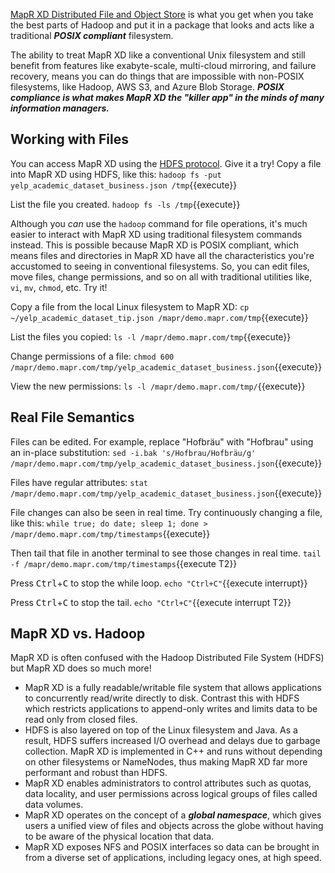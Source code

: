 
[MapR XD Distributed File and Object Store](https://mapr.com/products/mapr-xd/) is what you get when you take the best parts of Hadoop and put it in a package that looks and acts like a traditional ***POSIX compliant*** filesystem. 

The ability to treat MapR XD like a conventional Unix filesystem and still benefit from features like exabyte-scale, multi-cloud mirroring, and failure recovery, means you can do things that are impossible with non-POSIX filesystems, like Hadoop, AWS S3, and Azure Blob Storage. ***POSIX compliance is what makes MapR XD the "killer app" in the minds of many information managers.***

## Working with Files

You can access MapR XD using the [HDFS protocol](https://mapr.com/docs/61/AdministratorGuide/hdfs.html). Give it a try! Copy a file into MapR XD using HDFS, like this: `hadoop fs -put yelp_academic_dataset_business.json /tmp`{{execute}}

List the file you created. `hadoop fs -ls /tmp`{{execute}}

Although you *can* use the `hadoop` command for file operations, it's much easier to interact with MapR XD using traditional filesystem commands instead. This is possible because MapR XD is POSIX compliant, which means files and directories in MapR XD have all the characteristics you're accustomed to seeing in conventional filesystems. So, you can edit files, move files, change permissions, and so on all with traditional utilities like, `vi`, `mv`, `chmod`, etc. Try it!

Copy a file from the local Linux filesystem to MapR XD: `cp ~/yelp_academic_dataset_tip.json /mapr/demo.mapr.com/tmp`{{execute}}

List the files you copied: `ls -l /mapr/demo.mapr.com/tmp`{{execute}} 

Change permissions of a file: `chmod 600 /mapr/demo.mapr.com/tmp/yelp_academic_dataset_business.json`{{execute}}

View the new permissions: `ls -l /mapr/demo.mapr.com/tmp/`{{execute}}

## Real File Semantics

Files can be edited. For example, replace "Hofbräu" with "Hofbrau" using an in-place substitution: `sed -i.bak 's/Hofbrau/Hofbräu/g' /mapr/demo.mapr.com/tmp/yelp_academic_dataset_business.json`{{execute}}

Files have regular attributes: `stat /mapr/demo.mapr.com/tmp/yelp_academic_dataset_business.json`{{execute}}

File changes can also be seen in real time. Try continuously changing a file, like this: `while true; do date; sleep 1; done > /mapr/demo.mapr.com/tmp/timestamps`{{execute}}

Then tail that file in another terminal to see those changes in real time. `tail -f /mapr/demo.mapr.com/tmp/timestamps`{{execute T2}}

Press <kbd>Ctrl</kbd>+<kbd>C</kbd> to stop the while loop. `echo "Ctrl+C"`{{execute interrupt}}

Press <kbd>Ctrl</kbd>+<kbd>C</kbd> to stop the tail. `echo "Ctrl+C"`{{execute interrupt T2}}

## MapR XD vs. Hadoop

MapR XD is often confused with the Hadoop Distributed File System (HDFS) but MapR XD does so much more! 

* MapR XD is a fully readable/writable file system that allows applications to concurrently read/write directly to disk. Contrast this with HDFS which restricts applications to append-only writes and limits data to be read only from closed files. 
* HDFS is also layered on top of the Linux filesystem and Java. As a result, HDFS suffers increased I/O overhead and delays due to garbage collection. MapR XD is implemented in C++ and runs without depending on other filesystems or NameNodes, thus making MapR XD far more performant and robust than HDFS.
* MapR XD enables administrators to control attributes such as quotas, data locality, and user permissions across logical groups of files called data volumes. 
* MapR XD operates on the concept of a ***global namespace***, which gives users a unified view of files and objects across the globe without having to be aware of the physical location that data.
* MapR XD exposes NFS and POSIX interfaces so data can be brought in from a diverse set of applications, including legacy ones, at high speed.
